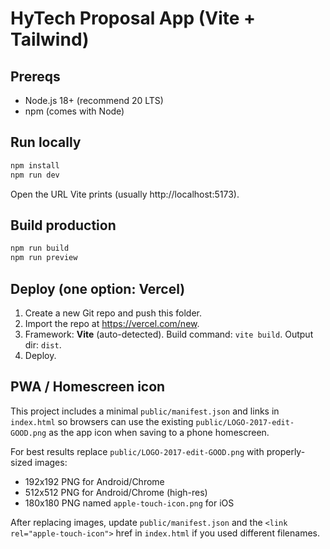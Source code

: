 # HyTech Proposal App (Vite + Tailwind)

## Prereqs
- Node.js 18+ (recommend 20 LTS)
- npm (comes with Node)

## Run locally
```bash
npm install
npm run dev
```
Open the URL Vite prints (usually http://localhost:5173).

## Build production
```bash
npm run build
npm run preview
```

## Deploy (one option: Vercel)
1. Create a new Git repo and push this folder.
2. Import the repo at https://vercel.com/new.
3. Framework: **Vite** (auto-detected). Build command: `vite build`. Output dir: `dist`.
4. Deploy.

## PWA / Homescreen icon

This project includes a minimal `public/manifest.json` and links in `index.html` so browsers can use the existing `public/LOGO-2017-edit-GOOD.png` as the app icon when saving to a phone homescreen.

For best results replace `public/LOGO-2017-edit-GOOD.png` with properly-sized images:
- 192x192 PNG for Android/Chrome
- 512x512 PNG for Android/Chrome (high-res)
- 180x180 PNG named `apple-touch-icon.png` for iOS

After replacing images, update `public/manifest.json` and the `<link rel="apple-touch-icon">` href in `index.html` if you used different filenames.
